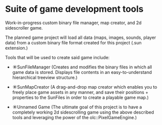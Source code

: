 # Suite of game development tools

Work-in-progress custom binary file manager, map creator, and 2d sidescroller game.

The planned game project will load all data (maps, images, sounds, player data) from a custom binary file format created for this project (.sun extension.)

Tools that will be used to create said game include:

- ☀SunFileManager (Creates and modifies the binary files in which all game data is stored. Displays file contents in an easy-to-understand hierarchical treeview structure.)

- ☀SunMapCreator (A drag-and-drop map creator which enables you to freely place game assets in any manner, and save their positions + properties to the SunFiles in order to create a playable game map.)

- ☀Unnamed Game (The ultimate goal of this project is to have a completely working 2d sidescrolling game using the above described tools and leveraging the power of the olc::PixelGameEngine.)
